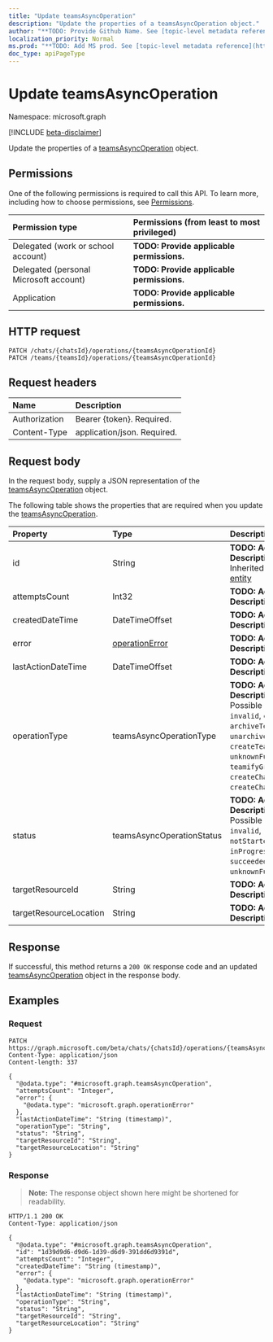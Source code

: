 ```yaml
---
title: "Update teamsAsyncOperation"
description: "Update the properties of a teamsAsyncOperation object."
author: "**TODO: Provide Github Name. See [topic-level metadata reference](https://msgo.azurewebsites.net/add/document/guidelines/metadata.html#topic-level-metadata)**"
localization_priority: Normal
ms.prod: "**TODO: Add MS prod. See [topic-level metadata reference](https://msgo.azurewebsites.net/add/document/guidelines/metadata.html#topic-level-metadata)**"
doc_type: apiPageType
---
```


# Update teamsAsyncOperation
Namespace: microsoft.graph

[!INCLUDE [beta-disclaimer](../../includes/beta-disclaimer.md)]

Update the properties of a [teamsAsyncOperation](../resources/teamsasyncoperation.md) object.

## Permissions
One of the following permissions is required to call this API. To learn more, including how to choose permissions, see [Permissions](/graph/permissions-reference).

|Permission type|Permissions (from least to most privileged)|
|:---|:---|
|Delegated (work or school account)|**TODO: Provide applicable permissions.**|
|Delegated (personal Microsoft account)|**TODO: Provide applicable permissions.**|
|Application|**TODO: Provide applicable permissions.**|

## HTTP request

<!-- {
  "blockType": "ignored"
}
-->
``` http
PATCH /chats/{chatsId}/operations/{teamsAsyncOperationId}
PATCH /teams/{teamsId}/operations/{teamsAsyncOperationId}
```

## Request headers
|Name|Description|
|:---|:---|
|Authorization|Bearer {token}. Required.|
|Content-Type|application/json. Required.|

## Request body
In the request body, supply a JSON representation of the [teamsAsyncOperation](../resources/teamsasyncoperation.md) object.

The following table shows the properties that are required when you update the [teamsAsyncOperation](../resources/teamsasyncoperation.md).

|Property|Type|Description|
|:---|:---|:---|
|id|String|**TODO: Add Description** Inherited from [entity](../resources/entity.md)|
|attemptsCount|Int32|**TODO: Add Description**|
|createdDateTime|DateTimeOffset|**TODO: Add Description**|
|error|[operationError](../resources/operationerror.md)|**TODO: Add Description**|
|lastActionDateTime|DateTimeOffset|**TODO: Add Description**|
|operationType|teamsAsyncOperationType|**TODO: Add Description**. Possible values are: `invalid`, `cloneTeam`, `archiveTeam`, `unarchiveTeam`, `createTeam`, `unknownFutureValue`, `teamifyGroup`, `createChannel`, `createChat`.|
|status|teamsAsyncOperationStatus|**TODO: Add Description**. Possible values are: `invalid`, `notStarted`, `inProgress`, `succeeded`, `failed`, `unknownFutureValue`.|
|targetResourceId|String|**TODO: Add Description**|
|targetResourceLocation|String|**TODO: Add Description**|



## Response

If successful, this method returns a `200 OK` response code and an updated [teamsAsyncOperation](../resources/teamsasyncoperation.md) object in the response body.

## Examples

### Request
<!-- {
  "blockType": "request",
  "name": "update_teamsasyncoperation"
}
-->
``` http
PATCH https://graph.microsoft.com/beta/chats/{chatsId}/operations/{teamsAsyncOperationId}
Content-Type: application/json
Content-length: 337

{
  "@odata.type": "#microsoft.graph.teamsAsyncOperation",
  "attemptsCount": "Integer",
  "error": {
    "@odata.type": "microsoft.graph.operationError"
  },
  "lastActionDateTime": "String (timestamp)",
  "operationType": "String",
  "status": "String",
  "targetResourceId": "String",
  "targetResourceLocation": "String"
}
```


### Response
>**Note:** The response object shown here might be shortened for readability.
<!-- {
  "blockType": "response",
  "truncated": true
}
-->
``` http
HTTP/1.1 200 OK
Content-Type: application/json

{
  "@odata.type": "#microsoft.graph.teamsAsyncOperation",
  "id": "1d39d9d6-d9d6-1d39-d6d9-391dd6d9391d",
  "attemptsCount": "Integer",
  "createdDateTime": "String (timestamp)",
  "error": {
    "@odata.type": "microsoft.graph.operationError"
  },
  "lastActionDateTime": "String (timestamp)",
  "operationType": "String",
  "status": "String",
  "targetResourceId": "String",
  "targetResourceLocation": "String"
}
```

